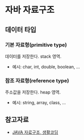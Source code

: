 # 자바 자료구조

## 데이터 타입

### 기본 자료형(primitive type)
데이터를 저장한다. stack 영역. 
- 예시: char, int, double, boolean, ...

### 참조 자료형(reference type)
주소값을 저장한다. heap 영역. 
- 예시: string, array, class, ... 

## 참고자료
- [JAVA 자료구조, 생활코딩](https://opentutorials.org/module/1335/8677)
